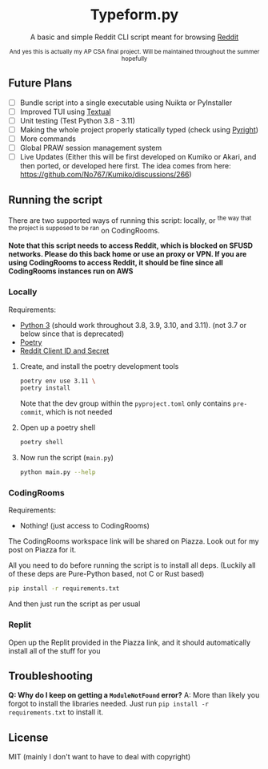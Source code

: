 <div align=center>

# Typeform.py

A basic and simple Reddit CLI script meant for browsing [Reddit](https://reddit.com)

<sup>And yes this is actually my AP CSA final project. Will be maintained throughout the summer hopefully</sup>

<div align=left>

## Future Plans

- [ ] Bundle script into a single executable using Nuikta or PyInstaller 
- [ ] Improved TUI using [Textual](https://textual.textualize.io/)
- [ ] Unit testing (Test Python 3.8 - 3.11)
- [ ] Making the whole project properly statically typed (check using [Pyright](https://pypi.org/project/pyright/))
- [ ] More commands
- [ ] Global PRAW session management system
- [ ] Live Updates (Either this will be first developed on Kumiko or Akari, and then ported, or developed here first. The idea comes from here: https://github.com/No767/Kumiko/discussions/266)

## Running the script

There are two supported ways of running this script: locally, or <sup>the way that the project is supposed to be ran</sup> on CodingRooms.

**Note that this script needs to access Reddit, which is blocked on SFUSD networks. Please do this back home or use an proxy or VPN. If you are using CodingRooms to access Reddit, it should be fine since all CodingRooms instances run on AWS**

### Locally


Requirements:

- [Python 3](https://www.python.org/) (should work throughout 3.8, 3.9, 3.10, and 3.11). (not 3.7 or below since that is deprecated)
- [Poetry](https://python-poetry.org/)
- [Reddit Client ID and Secret](https://www.reddit.com/prefs/apps)

1. Create, and install the poetry development tools

    ```bash
    poetry env use 3.11 \
    poetry install
    ```
    Note that the dev group within the `pyproject.toml` only contains `pre-commit`, which is not needed

2. Open up a poetry shell

    ```bash
    poetry shell
    ```

3. Now run the script (`main.py`)

    ```bash
    python main.py --help
    ```


### CodingRooms

Requirements:
- Nothing! (just access to CodingRooms)

The CodingRooms workspace link will be shared on Piazza. Look out for my post on Piazza for it.

All you need to do before running the script is to install all deps. (Luckily all of these deps are Pure-Python based, not C or Rust based)

```bash
pip install -r requirements.txt
```

And then just run the script as per usual

### Replit

Open up the Replit provided in the Piazza link, and it should automatically install all of the stuff for you

## Troubleshooting

**Q: Why do I keep on getting a `ModuleNotFound` error?**
A: More than likely you forgot to install the libraries needed. Just run `pip install -r requirements.txt` to install it.

## License

MIT (mainly I don't want to have to deal with copyright)
